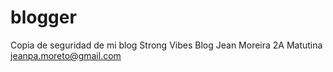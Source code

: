 # blogger
Copia de seguridad de mi blog Strong Vibes Blog 
Jean Moreira 
2A Matutina
jeanpa.moreto@gmail.com
